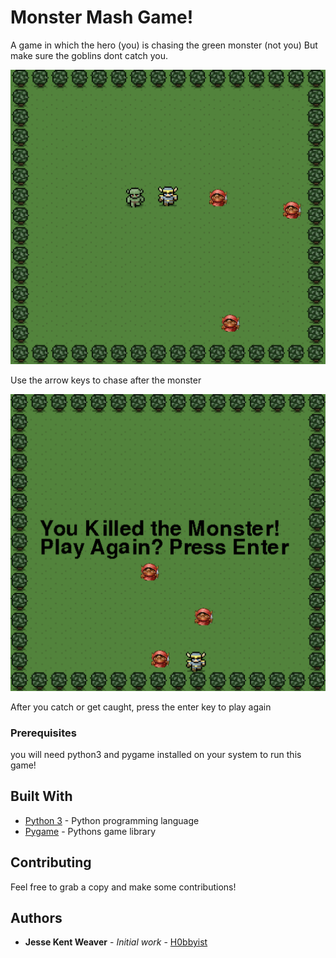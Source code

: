 # Monster Mash Game!

A game in which the hero (you) is chasing the green monster (not you)
But make sure the goblins dont catch you.

<img src="Screenshot1.png">

Use the arrow keys to chase after the monster

<img src="Screenshot2.png">

After you catch or get caught, press the enter key to play again

### Prerequisites

you will need python3 and pygame installed on your system to run this game!


## Built With

* [Python 3](https://www.pygame.org/news) - Python programming language
* [Pygame](https://www.pygame.org/news) - Pythons game library

## Contributing

Feel free to grab a copy and make some contributions!


## Authors

* **Jesse Kent Weaver** - *Initial work* - [H0bbyist](https://github.com/H0bbyist)


